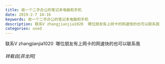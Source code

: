 ```yaml
---
title: 收一个二手办公的笔记本电脑和手机
date: 2019-2-7 14:16
keywords: 收一个二手办公的笔记本电脑和手机
description: 联系V zhangjianjia1020  哪位朋友有上网卡的网速快的也可以联系我
categories: used
---
```

<td class="t_f" id="postmessage_2941718">

联系V zhangjianjia1020  哪位朋友有上网卡的网速快的也可以联系我</td>
###### 转载自[菲龙网]